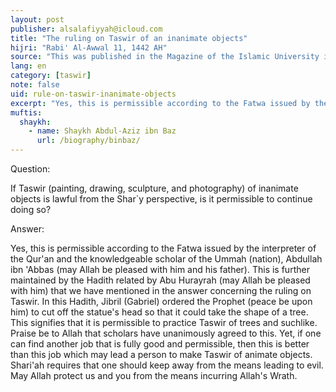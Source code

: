 ```yaml
---
layout: post
publisher: alsalafiyyah@icloud.com
title: "The ruling on Taswir of an inanimate objects"
hijri: "Rabi' Al-Awwal 11, 1442 AH"
source: "This was published in the Magazine of the Islamic University in Madinah"
lang: en
category: [taswir]
note: false
uid: rule-on-taswir-inanimate-objects
excerpt: "Yes, this is permissible according to the Fatwa issued by the interpreter of the Qur'an and the knowledgeable scholar of the Ummah (nation), Abdullah ibn 'Abbas (may Allah be pleased with him and his father)."
muftis:
  shaykh: 
    - name: Shaykh Abdul-Aziz ibn Baz
      url: /biography/binbaz/
---
```


Question: 

If Taswir (painting, drawing, sculpture, and photography) of inanimate objects is lawful from the Shar`y perspective, is it permissible to continue doing so? 

Answer: 

Yes, this is permissible according to the Fatwa issued by the interpreter of the Qur'an and the knowledgeable scholar of the Ummah (nation), Abdullah ibn 'Abbas (may Allah be pleased with him and his father). This is further maintained by the Hadith related by Abu Hurayrah (may Allah be pleased with him) that we have mentioned in the answer concerning the ruling on Taswir. In this Hadith, Jibril (Gabriel) ordered the Prophet (peace be upon him) to cut off the statue's head so that it could take the shape of a tree. This signifies that it is permissible to practice Taswir of trees and suchlike. Praise be to Allah that scholars have unanimously agreed to this. Yet, if one can find another job that is fully good and permissible, then this is better than this job which may lead a person to make Taswir of animate objects. Shari'ah requires that one should keep away from the means leading to evil. May Allah protect us and you from the means incurring Allah's Wrath. 

